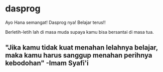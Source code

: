 # dasprog

Ayo Hana semangat! Dasprog nya! Belajar terus!!

Berletih-letih lah di masa muda supaya kamu bisa bersantai di masa tua.

## "Jika kamu tidak kuat menahan lelahnya belajar, maka kamu harus sanggup menahan perihnya kebodohan" -Imam Syafi'i
